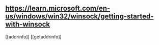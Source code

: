 https://learn.microsoft.com/en-us/windows/win32/winsock/getting-started-with-winsock
---

[[addrinfo]]
[[getaddrinfo]]